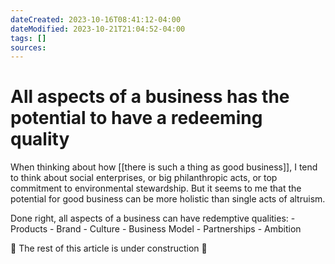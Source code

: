 ```yaml
---
dateCreated: 2023-10-16T08:41:12-04:00
dateModified: 2023-10-21T21:04:52-04:00
tags: []
sources: 
---
```


# All aspects of a business has the potential to have a redeeming quality

When thinking about how [[there is such a thing as good business]], I tend to think about social enterprises, or big philanthropic acts, or top commitment to environmental stewardship. But it seems to me that the potential for good business can be more holistic than single acts of altruism.

Done right, all aspects of a business can have redemptive qualities:
	- Products
	- Brand
	- Culture
	- Business Model
	- Partnerships
	- Ambition

🚧 The rest of this article is under construction 🚧